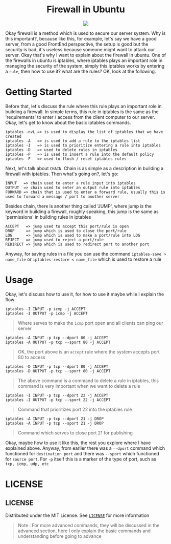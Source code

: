<h1 align='center'>Firewall in Ubuntu</h1>
<div align='center'>
    <img src="https://external-content.duckduckgo.com/iu/?u=https%3A%2F%2Fwallpapercave.com%2Fwp%2Fwp2761621.gif&f=1&nofb=1" />
</div>

Okay firewall is a method which is used to secure our server system. Why is this important?, because like this, for example, let's say we have a good server, from a good FrontEnd perspective, the setup is good but the security is bad, it's useless because someone might want to attack our server. Okay that's why I want to explain about the firewall in ubuntu. One of the firewalls in ubuntu is iptables, where iptables plays an important role in managing the security of the system, simply this iptables works by entering a `rule`, then how to use it? what are the rules? OK, look at the following.

Getting Started
=================
Before that, let's discuss the rule where this rule plays an important role in building a firewall. In simple terms, this rule in iptables is the same as the 'requirements' to enter / access from the client computer to our server. Okay, let's get to know about the basic iptables commands.
```
iptables -nvL => is used to display the list of iptables that we have created
iptables -A   => is used to add a rule to the iptables list
iptables -I   => is used to prioritize entering a rule into iptables
iptables -D   => used to delete rules in iptables
iptables -P   => is used to insert a rule into the default policy
iptables -F   => used to flush / reset iptables rules
```
Next, let's talk about `CHAIN`. Chain is as simple as a description in building a firewall with iptables. Then what's going on?, let's go:
```
INPUT   => chain used to enter a rule input into iptables
OUTPUT  => chain used to enter an output rule into iptables
FORWARD => chain that is used to enter a forward rule, usually this is used to forward a message / port to another server
```
Besides chain, there is another thing called 'JUMP', where jump is the keyword in building a firewall, roughly speaking, this jump is the same as 'permissions' in building rules in iptables
```
ACCEPT   => jump used to accept this port/rule is open
DROP     => jump which is used to close the port/rule
LOG      => jump which is used to make a port/rule into LOG
REJECT   => jump used to reject a port/rule
REDIRECT => jump which is used to redirect port to another port
```
Anyway, for saving rules in a file you can use the command `iptables-save > name_file` or `iptables-restore < name_file` which is used to restore a rule

Usage
=====
Okay, let's discuss how to use it, for how to use it maybe while I explain the flow
```
iptables -I INPUT -p icmp -j ACCEPT
iptables -I OUTPUT -p icmp -j ACCEPT
```
> Where serves to make the `icmp` port open and all clients can ping our server
```
iptables -A INPUT -p tcp --dport 80 -j ACCEPT
iptables -A OUTPUT -p tcp --sport 80 -j ACCEPT
```
> OK, the port above is an `accept` rule where the system accepts port 80 to access
```
iptables -D INPUT -p tcp --dport 80 -j ACCEPT
iptables -D OUTPUT -p tcp --sport 80 -j ACCEPT
```
> The above command is a command to delete a rule in iptables, this command is very important when we want to delete a rule
```
iptables -I INPUT -p tcp --dport 22 -j ACCEPT
iptables -I OUTPUT -p tcp --sport 22 -j ACCEPT
```
> Command that prioritizes port 22 into the iptables rule
```
iptables -A INPUT -p tcp --dport 21 -j DROP
iptables -A INPUT -p tcp --sport 21 -j DROP
```
> Command which serves to close port 21 for publishing

Okay, maybe how to use it like this, the rest you explore where I have explained above. Anyway, from earlier there was a `--dport` command which functioned for `destination port` and there was `--sport` which functioned for `source port`. For `-p` itself this is a marker of the type of port, such as `tcp, icmp, udp, etc`

LICENSE
=======
## LICENSE
Distributed under the MIT License. See [`LICENSE`](https://github.com/ItsArul/Security/blob/main/LICENSE) for more information

> Note : For more advanced commands, they will be discussed in the advanced section, here I only explain the basic commands and understanding before going to advance

